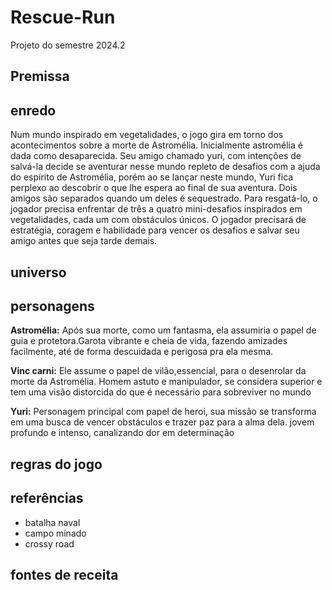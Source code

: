 # Rescue-Run
Projeto do semestre 2024.2
## Premissa

## enredo
Num mundo inspirado em vegetalidades, o jogo gira em torno dos acontecimentos sobre a morte de Astromélia. Inicialmente astromélia é dada como desaparecida. Seu amigo chamado yuri, com intenções de salvá-la decide se aventurar nesse mundo repleto de desafios com a ajuda do espírito de Astromélia, porém ao se lançar neste mundo, Yuri fica perplexo ao descobrir o que lhe espera ao final de sua aventura. Dois amigos são separados quando um deles é sequestrado. Para resgatá-lo, o jogador precisa enfrentar de três a quatro mini-desafios inspirados em vegetalidades, cada um com obstáculos únicos. O jogador precisará de estratégia, coragem e habilidade para vencer os desafios e salvar seu amigo antes que seja tarde demais.
## universo
## personagens
**Astromélia:** Após sua morte, como um fantasma, ela assumiria o papel de guia e protetora.Garota vibrante e cheia de vida, fazendo amizades facilmente, até de forma descuidada e perigosa pra ela mesma.

**Vinc carni:** Ele assume o papel de vilão,essencial, para o desenrolar da morte da Astromélia. Homem astuto e manipulador, se considera superior e tem uma visão distorcida do que é necessário para sobreviver no mundo

**Yuri:** Personagem principal com papel de heroi, sua missão se transforma em uma busca de vencer obstáculos e trazer paz para a alma dela. jovem profundo e intenso, canalizando dor em determinação
## regras do jogo

## referências
- batalha naval
- campo minado 
- crossy road
## fontes de receita

